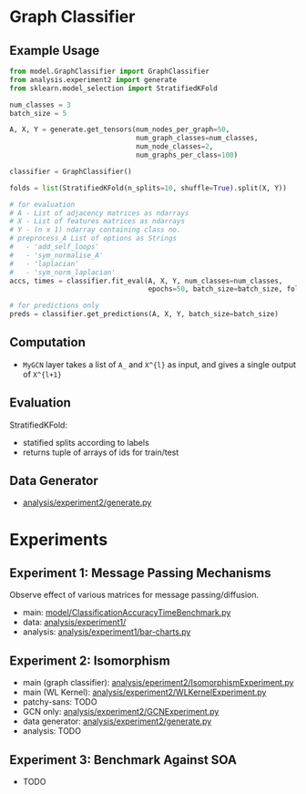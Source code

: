 # Graph Classifier

## Example Usage

```python
from model.GraphClassifier import GraphClassifier
from analysis.experiment2 import generate
from sklearn.model_selection import StratifiedKFold

num_classes = 3
batch_size = 5

A, X, Y = generate.get_tensors(num_nodes_per_graph=50,
                               num_graph_classes=num_classes,
                               num_node_classes=2,
                               num_graphs_per_class=100)

classifier = GraphClassifier()

folds = list(StratifiedKFold(n_splits=10, shuffle=True).split(X, Y))

# for evaluation
# A - List of adjacency matrices as ndarrays
# X - List of features matrices as ndarrays
# Y - (n x 1) ndarray containing class no.
# preprocess_A List of options as Strings
#   - 'add_self_loops'
#   - 'sym_normalise_A'
#   - 'laplacian'
#   - 'sym_norm_laplacian'
accs, times = classifier.fit_eval(A, X, Y, num_classes=num_classes,
                                  epochs=50, batch_size=batch_size, folds=folds, verbose=0)

# for predictions only
preds = classifier.get_predictions(A, X, Y, batch_size=batch_size)
```

## Computation

- `MyGCN` layer takes a list of `A_` and `X^{l}` as input, and gives a single output of `X^{l+1}` 

## Evaluation

StratifiedKFold:
- statified splits according to labels
- returns tuple of arrays of ids for train/test

## Data Generator

- [analysis/experiment2/generate.py](analysis/experiment2/generate.py)

# Experiments

## Experiment 1: Message Passing Mechanisms

Observe effect of various matrices for message passing/diffusion.

- main: [model/ClassificationAccuracyTimeBenchmark.py](model/ClassificationAccuracyTimeBenchmark.py)
- data: [analysis/experiment1/](analysis/experiment1/)
- analysis: [analysis/experiment1/bar-charts.py](analysis/experiment1/bar-charts.py)

## Experiment 2: Isomorphism

- main (graph classifier): [analysis/eperiment2/IsomorphismExperiment.py](analysis/eperiment2/IsomorphismExperiment.py)
- main (WL Kernel): [analysis/experiment2/WLKernelExperiment.py](analysis/experiment2/WLKernelExperiment.py)
- patchy-sans: TODO
- GCN only: [analysis/experiment2/GCNExperiment.py](analysis/experiment2/GCNExperiment.py)
- data generator: [analysis/experiment2/generate.py](analysis/experiment2/generate.py)
- analysis: TODO

## Experiment 3: Benchmark Against SOA

- TODO